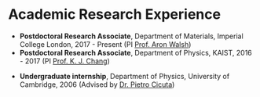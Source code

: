 # Academic Research Experience
- **Postdoctoral Research Associate**, Department of Materials, Imperial College London, 2017 - Present (PI [Prof. Aron Walsh](https://wmd-group.github.io))
- **Postdoctoral Research Associate**, Department of Physics, KAIST, 2016 - 2017 (PI [Prof. K. J. Chang](http://taehae.kaist.ac.kr))
<!-- - 2011 - 2016: **Research assistant** (Advised by [Prof. K. J. Chang](http://taehae.kaist.ac.kr)) -->
- **Undergraduate internship**, Department of Physics, University of Cambridge, 2006 (Advised by [Dr. Pietro Cicuta](http://people.bss.phy.cam.ac.uk/~pc245/))  

